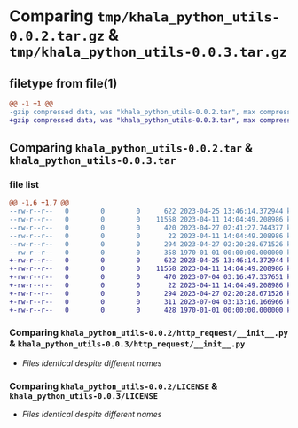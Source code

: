 # Comparing `tmp/khala_python_utils-0.0.2.tar.gz` & `tmp/khala_python_utils-0.0.3.tar.gz`

## filetype from file(1)

```diff
@@ -1 +1 @@
-gzip compressed data, was "khala_python_utils-0.0.2.tar", max compression
+gzip compressed data, was "khala_python_utils-0.0.3.tar", max compression
```

## Comparing `khala_python_utils-0.0.2.tar` & `khala_python_utils-0.0.3.tar`

### file list

```diff
@@ -1,6 +1,7 @@
--rw-r--r--   0        0        0      622 2023-04-25 13:46:14.372944 khala_python_utils-0.0.2/http_request/__init__.py
--rw-r--r--   0        0        0    11558 2023-04-11 14:04:49.208986 khala_python_utils-0.0.2/LICENSE
--rw-r--r--   0        0        0      420 2023-04-27 02:41:27.744377 khala_python_utils-0.0.2/pyproject.toml
--rw-r--r--   0        0        0       22 2023-04-11 14:04:49.208986 khala_python_utils-0.0.2/README.md
--rw-r--r--   0        0        0      294 2023-04-27 02:20:28.671526 khala_python_utils-0.0.2/syntax/__init__.py
--rw-r--r--   0        0        0      358 1970-01-01 00:00:00.000000 khala_python_utils-0.0.2/PKG-INFO
+-rw-r--r--   0        0        0      622 2023-04-25 13:46:14.372944 khala_python_utils-0.0.3/http_request/__init__.py
+-rw-r--r--   0        0        0    11558 2023-04-11 14:04:49.208986 khala_python_utils-0.0.3/LICENSE
+-rw-r--r--   0        0        0      470 2023-07-04 03:16:47.337651 khala_python_utils-0.0.3/pyproject.toml
+-rw-r--r--   0        0        0       22 2023-04-11 14:04:49.208986 khala_python_utils-0.0.3/README.md
+-rw-r--r--   0        0        0      294 2023-04-27 02:20:28.671526 khala_python_utils-0.0.3/syntax/__init__.py
+-rw-r--r--   0        0        0      311 2023-07-04 03:13:16.166966 khala_python_utils-0.0.3/syntax/fs.py
+-rw-r--r--   0        0        0      428 1970-01-01 00:00:00.000000 khala_python_utils-0.0.3/PKG-INFO
```

### Comparing `khala_python_utils-0.0.2/http_request/__init__.py` & `khala_python_utils-0.0.3/http_request/__init__.py`

 * *Files identical despite different names*

### Comparing `khala_python_utils-0.0.2/LICENSE` & `khala_python_utils-0.0.3/LICENSE`

 * *Files identical despite different names*

